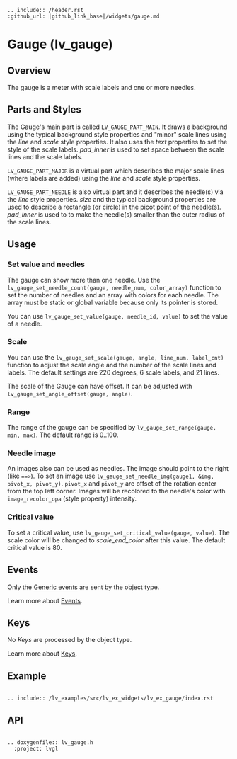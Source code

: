```eval_rst
.. include:: /header.rst 
:github_url: |github_link_base|/widgets/gauge.md
```
# Gauge (lv_gauge)

## Overview
The gauge is a meter with scale labels and one or more needles.

## Parts and Styles
The Gauge's main part is called `LV_GAUGE_PART_MAIN`. It draws a background using the typical background style properties and "minor" scale lines using the *line* and *scale* style properties.
It also uses the *text* properties to set the style of the scale labels. *pad_inner* is used to set space between the scale lines and the scale labels. 

`LV_GAUGE_PART_MAJOR` is a virtual part which describes the  major scale lines (where labels are added) using the *line* and *scale* style properties.

`LV_GAUGE_PART_NEEDLE` is also virtual part and it describes the needle(s) via the *line* style properties. 
*size* and the typical background properties are used to describe a rectangle (or circle) in the picot point of the needle(s).
*pad_inner* is used to to make the needle(s) smaller than the outer radius of the scale lines.

## Usage

### Set value and needles
The gauge can show more than one needle.
Use the `lv_gauge_set_needle_count(gauge, needle_num, color_array)` function to set the number of needles and an array with colors for each needle. 
The array must be static or global variable because only its pointer is stored.

You can use `lv_gauge_set_value(gauge, needle_id, value)` to set the value of a needle.


### Scale
You can use the `lv_gauge_set_scale(gauge, angle, line_num, label_cnt)` function to adjust the scale angle and the number of the scale lines and labels.
The default settings are 220 degrees, 6 scale labels, and 21 lines.

The scale of the Gauge can have offset. It can be adjusted with `lv_gauge_set_angle_offset(gauge, angle)`.

### Range
The range of the gauge can be specified by `lv_gauge_set_range(gauge, min, max)`. The default range is 0..100.

### Needle image
An images also can be used as needles. The image should point to the right (like `==>`). To set an image use `lv_gauge_set_needle_img(gauge1, &img, pivot_x, pivot_y)`. `pivot_x` and `pivot_y` are offset of the rotation center from the top left corner. Images will be recolored to the needle's color with `image_recolor_opa` (style property) intensity. 


### Critical value
To set a critical value, use `lv_gauge_set_critical_value(gauge, value)`. The scale color will be changed to *scale_end_color* after this value. The default critical value is 80.

## Events
Only the [Generic events](/overview/event.html#generic-events) are sent by the object type.

Learn more about [Events](/overview/event).

## Keys
No *Keys* are processed by the object type.

Learn more about [Keys](/overview/indev).

## Example

```eval_rst

.. include:: /lv_examples/src/lv_ex_widgets/lv_ex_gauge/index.rst

```
## API

```eval_rst

.. doxygenfile:: lv_gauge.h
  :project: lvgl

```
